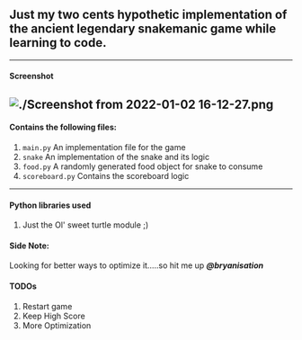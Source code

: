 ## Just my two cents hypothetic implementation of the ancient legendary snakemanic game while learning to code.
----------
#### Screenshot
![./Screenshot from 2022-01-02 16-12-27.png]() 
----------
#### Contains the following files:
1. `main.py` An implementation file for the game 
2. `snake` An implementation of the snake and its logic 
3. `food.py` A randomly generated food object for snake to consume  
4. `scoreboard.py` Contains the scoreboard logic 
----------
#### Python libraries used
1. Just the Ol' sweet turtle module ;)

#### Side Note:
Looking for better ways to optimize it.....so hit me up ***@bryanisation*** 
#### TODOs
1. Restart game
2. Keep High Score
3. More Optimization

